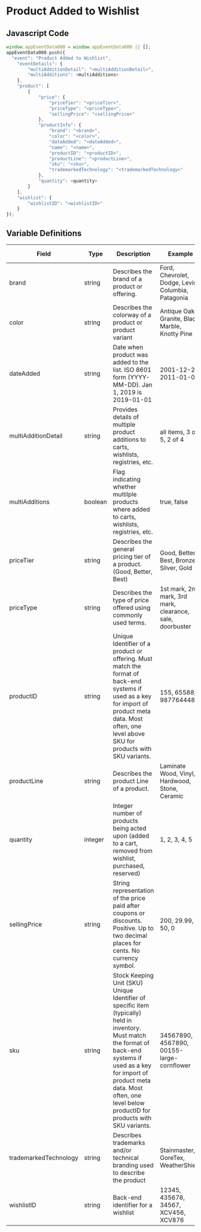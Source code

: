 # Product Added to Wishlist

### 

## Javascript Code
```js
window.appEventData000 = window.appEventData000 || [];
appEventData000.push({
  "event": "Product Added to Wishlist",
    "eventDetails": {
        "multiAdditionDetail": "<multiAdditionDetail>",
        "multiAdditions": <multiAdditions>
    },
    "product": [
        {
            "price": {
                "priceTier": "<priceTier>",
                "priceType": "<priceType>",
                "sellingPrice": "<sellingPrice>"
            },
            "productInfo": {
                "brand": "<brand>",
                "color": "<color>",
                "dateAdded": "<dateAdded>",
                "name": "<name>",
                "productID": "<productID>",
                "productLine": "<productLine>",
                "sku": "<sku>",
                "trademarkedTechnology": "<trademarkedTechnology>"
            },
            "quantity": <quantity>
        }
    ],
    "wishlist": {
        "wishlistID": "<wishlistID>"
    }
});
```

## Variable Definitions

|Field|Type|Description|Example|Pattern|Min Length|Max Length|Minimum|Maximum|Multiple Of|
| --- | --- | --- | --- | --- | --- | --- | --- | --- | --- |
|brand|string|Describes the brand of a product or offering.|Ford, Chevrolet, Dodge, Levis, Columbia, Patagonia|||||||
|color|string|Describes the colorway of a product or product variant|Antique Oak, Granite, Black Marble, Knotty Pine|||||||
|dateAdded|string|Date when product was added to the list. ISO 8601 form \(YYYY-MM-DD\). Jan 1, 2019 is 2019-01-01|2001-12-22, 2011-01-01|^([0-9]{4})-(1[0-2]|0[1-9])-(3[01]|0[1-9]|[12][0-9])$||||||
|multiAdditionDetail|string|Provides details of multiple product additions to carts, wishlists, registries, etc.|all items, 3 of 5, 2 of 4|||||||
|multiAdditions|boolean|Flag indicating whether multilple products where added to carts, wishlists, registries, etc.|true, false|||||||
|priceTier|string|Describes the general pricing tier of a product. \(Good, Better, Best\)|Good, Better, Best, Bronze, Silver, Gold|||||||
|priceType|string|Describes the type of price offered using commonly used terms. |1st mark, 2nd mark, 3rd mark, clearance, sale, doorbuster|||||||
|productID|string|Unique Identifier of a product or offering.  Must match the format of back-end systems if used as a key for import of product meta data. Most often, one level above SKU for products with SKU variants. |155, 65588, 987764448|||||||
|productLine|string|Describes the product Line of a product. |Laminate Wood, Vinyl, Hardwood, Stone, Ceramic|||||||
|quantity|integer|Integer number of products being acted upon \(added to a cart, removed from wishlist, purchased, reserved\)|1, 2, 3, 4, 5||||1|||
|sellingPrice|string|String representation of the price paid after coupons or discounts. Positive. Up to two decimal places for cents. No currency symbol.|200, 29.99, 50, 0|^[0-9]*(\.[0-9]{1,2})?$||||||
|sku|string|Stock Keeping Unit \(SKU\) Unique Identifier of specific item \(typically\) held in inventory.  Must match the format of back-end systems if used as a key for import of product meta data. Most often, one level below productID for products with SKU variants. |34567890, 4567890, 00155-large-cornflower|||||||
|trademarkedTechnology|string|Describes trademarks and\/or technical branding used to describe the product|Stainmaster, GoreTex, WeatherShield|||||||
|wishlistID|string|Back-end identifier for a wishlist|12345, 435678, 34567, XCV456, XCV876|||||||




